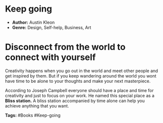 # Keep going
- **Author:** Austin Kleon
- **Genre:** Design, Self-help, Business, Art

# Disconnect from the world to connect with yourself
Creativity happens when you go out in the world and meet other people and get inspired by them. But if you keep wandering around the world you wont have time to be alone to your thoughts and make your next masterpiece.

According to Joseph Campbell everyone should have a place and time for creativity and just to focus on your work. He named this special place as a **Bliss station.**  A bliss station accompanied by time alone can help you achieve anything that you want.

**Tags:** #Books  #Keep-going